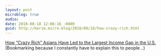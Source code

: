 ```yaml
---
layout: post
microblog: true
audio: 
date: 2018-08-18 12:08:16 -0800
guid: http://kerim.micro.blog/2018/08/18/how-crazy-rich.html
---
```

[How “Crazy Rich” Asians Have Led to the Largest Income Gap in the U.S.](https://www.nytimes.com/interactive/2018/08/17/us/asian-income-inequality.html) (Bookmarking because I constantly have to explain this to people…)
